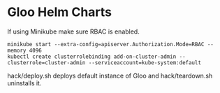 # Gloo Helm Charts

If using Minikube make sure RBAC is enabled.

    minikube start --extra-config=apiserver.Authorization.Mode=RBAC --memory 4096
    kubectl create clusterrolebinding add-on-cluster-admin --clusterrole=cluster-admin --serviceaccount=kube-system:default

hack/deploy.sh deploys default instance of Gloo and hack/teardown.sh uninstalls it.